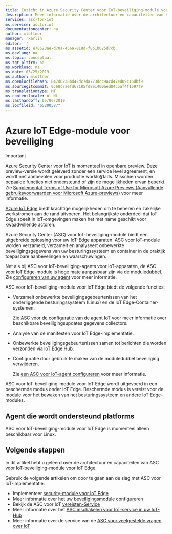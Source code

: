 ```yaml
---
title: Inzicht in Azure Security Center voor IoT-beveiliging-module voor IoT Edge | Microsoft Docs
description: Meer informatie over de architectuur en capaciteiten van Azure Security Center voor IoT-beveiliging-module voor IoT Edge.
services: asc-for-iot
ms.service: ascforiot
documentationcenter: na
author: mlottner
manager: rkarlin
editor: ''
ms.assetid: e78523ae-d70a-456a-818d-f8b1b025d7cb
ms.devlang: na
ms.topic: conceptual
ms.tgt_pltfrm: na
ms.workload: na
ms.date: 03/25/2019
ms.author: mlottner
ms.openlocfilehash: 847d6238bd42dc7da723dcc9acd47ed09c16dbf9
ms.sourcegitcommit: 0568c7aefd67185fd8e1400aed84c5af4f1597f9
ms.translationtype: MT
ms.contentlocale: nl-NL
ms.lasthandoff: 05/06/2019
ms.locfileid: "65200587"
---
```

# <a name="azure-iot-edge-security-module"></a>Azure IoT Edge-module voor beveiliging

> [!IMPORTANT]
> Azure Security Center voor IoT is momenteel in openbare preview.
> Deze preview-versie wordt geleverd zonder een service level agreement, en wordt niet aanbevolen voor productie worklo§1ads. Misschien worden bepaalde functies niet ondersteund of zijn de mogelijkheden ervan beperkt. Zie [Supplemental Terms of Use for Microsoft Azure Previews (Aanvullende gebruiksvoorwaarden voor Microsoft Azure-previews)](https://azure.microsoft.com/support/legal/preview-supplemental-terms/) voor meer informatie.

[Azure IoT Edge](https://docs.microsoft.com/azure/iot-edge/) biedt krachtige mogelijkheden om te beheren en zakelijke werkstromen aan de rand uitvoeren.
Het belangrijkste onderdeel dat IoT Edge speelt in IoT-omgevingen maken het met name geschikt voor kwaadwillende actoren.

Azure Security Center (ASC) voor IoT-beveiliging-module biedt een uitgebreide oplossing voor uw IoT-Edge apparaten.
ASC voor IoT-module worden verzameld, verzamelt en analyseert onbewerkte beveiligingsgegevens van uw besturingssysteem en container in de praktijk toepasbare aanbevelingen en waarschuwingen.

Net als bij ASC voor IoT-beveiliging-agents voor IoT-apparaten, de ASC voor IoT Edge-module is hoge mate aanpasbaar zijn via de moduledubbel.
Zie [configureren van uw agent](how-to-agent-configuration.md) voor meer informatie.

ASC voor IoT-beveiliging-module voor IoT Edge biedt de volgende functies:

- Verzamelt onbewerkte beveiligingsgebeurtenissen van het onderliggende besturingssysteem (Linux) en de IoT Edge-Container-systemen.
  
  Zie [ASC voor de configuratie van de agent IoT](how-to-agent-configuration.md) voor meer informatie over beschikbare beveiligingsupdates gegevens collectors.

- Analyse van de manifesten voor IoT Edge-implementatie.

- Onbewerkte beveiligingsgebeurtenissen samen tot berichten die worden verzonden via [IoT Edge Hub](https://docs.microsoft.com/azure/iot-edge/iot-edge-runtime#iot-edge-hub).

- Configuratie door gebruik te maken van de moduledubbel beveiliging verwijderen.

  Zie [een ASC voor IoT-agent configureren](how-to-agent-configuration.md) voor meer informatie.

ASC voor IoT-beveiliging-module voor IoT Edge wordt uitgevoerd in een beschermde modus onder IoT Edge.
Beschermde modus is vereist voor de module voor het bewaken van het besturingssysteem en andere IoT Edge-modules.

## <a name="agent-supported-platforms"></a>Agent die wordt ondersteund platforms

ASC voor IoT-beveiliging-module voor IoT Edge is momenteel alleen beschikbaar voor Linux.

## <a name="next-steps"></a>Volgende stappen

In dit artikel hebt u geleerd over de architectuur en capaciteiten van ASC voor IoT-beveiliging-module voor IoT Edge.

Gebruik de volgende artikelen om door te gaan aan de slag met ASC voor IoT-implementatie:

- Implementeer [security-module voor IoT Edge](how-to-deploy-edge.md)
- Meer informatie over het [uw beveiligingsmodule configureren](how-to-agent-configuration.md)
- Bekijk de ASC voor IoT [vereisten-Service](service-prerequisites.md)
- Meer informatie over het [ASC inschakelen voor IoT-service in uw IoT-Hub](quickstart-onboard-iot-hub.md)
- Meer informatie over de service van de [ASC voor veelgestelde vragen over IoT](resources-frequently-asked-questions.md)